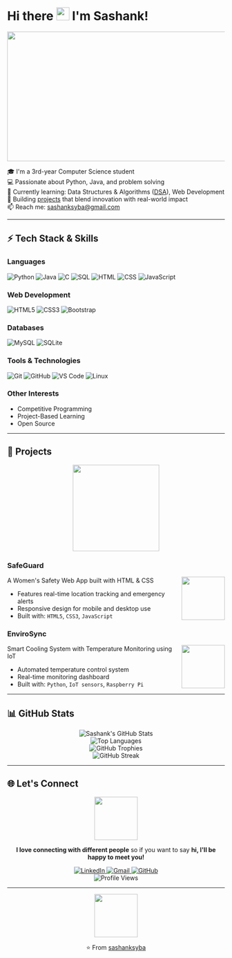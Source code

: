 # Hi there <img src="https://media.giphy.com/media/hvRJCLFzcasrR4ia7z/giphy.gif" width="30px"/> I'm Sashank!

<div align="center">
  <img src="https://media.giphy.com/media/dWesBcTLavkZuG35MI/giphy.gif" width="600" height="300"/>
</div>

🎓 I'm a 3rd-year Computer Science student  
💻 Passionate about Python, Java, and problem solving  
🌱 Currently learning: Data Structures & Algorithms ([DSA](#-tech-stack--skills)), Web Development  
🚀 Building [projects](#-projects) that blend innovation with real-world impact  
📫 Reach me: [sashanksyba@gmail.com](mailto:sashanksyba@gmail.com)

---

## ⚡ Tech Stack & Skills

### Languages
![Python](https://img.shields.io/badge/Python-3776AB?style=for-the-badge&logo=python&logoColor=white)
![Java](https://img.shields.io/badge/Java-ED8B00?style=for-the-badge&logo=java&logoColor=white)
![C](https://img.shields.io/badge/C-00599C?style=for-the-badge&logo=c&logoColor=white)
![SQL](https://img.shields.io/badge/SQL-4479A1?style=for-the-badge&logo=mysql&logoColor=white)
![HTML](https://img.shields.io/badge/HTML5-E34F26?style=for-the-badge&logo=html5&logoColor=white)
![CSS](https://img.shields.io/badge/CSS3-1572B6?style=for-the-badge&logo=css3&logoColor=white)
![JavaScript](https://img.shields.io/badge/JavaScript-F7DF1E?style=for-the-badge&logo=javascript&logoColor=black)

### Web Development
![HTML5](https://img.shields.io/badge/HTML5-E34F26?style=for-the-badge&logo=html5&logoColor=white)
![CSS3](https://img.shields.io/badge/CSS3-1572B6?style=for-the-badge&logo=css3&logoColor=white)
![Bootstrap](https://img.shields.io/badge/Bootstrap-7952B3?style=for-the-badge&logo=bootstrap&logoColor=white)

### Databases
![MySQL](https://img.shields.io/badge/MySQL-4479A1?style=for-the-badge&logo=mysql&logoColor=white)
![SQLite](https://img.shields.io/badge/SQLite-003B57?style=for-the-badge&logo=sqlite&logoColor=white)

### Tools & Technologies
![Git](https://img.shields.io/badge/Git-F05032?style=for-the-badge&logo=git&logoColor=white)
![GitHub](https://img.shields.io/badge/GitHub-181717?style=for-the-badge&logo=github&logoColor=white)
![VS Code](https://img.shields.io/badge/VS_Code-007ACC?style=for-the-badge&logo=visual-studio-code&logoColor=white)
![Linux](https://img.shields.io/badge/Linux-FCC624?style=for-the-badge&logo=linux&logoColor=black)

### Other Interests
- Competitive Programming
- Project-Based Learning
- Open Source

---

## 📘 Projects

<div align="center">
  <img src="https://media.giphy.com/media/f9XgHHnPnDjOF1hWpl/giphy.gif" width="200"/>
</div>

### SafeGuard
<img align="right" width="100" height="100" src="https://media.giphy.com/media/3oKIPEqDGUULpEU0aQ/giphy.gif">

A Women's Safety Web App built with HTML & CSS
- Features real-time location tracking and emergency alerts
- Responsive design for mobile and desktop use
- Built with: `HTML5`, `CSS3`, `JavaScript`

### EnviroSync
<img align="right" width="100" height="100" src="https://media.giphy.com/media/3o7qE1YN7aBOFPRw8E/giphy.gif">

Smart Cooling System with Temperature Monitoring using IoT
- Automated temperature control system
- Real-time monitoring dashboard
- Built with: `Python`, `IoT sensors`, `Raspberry Pi`

---

## 📊 GitHub Stats

<div align="center">
  <img src="https://github-readme-stats.vercel.app/api?username=sashanksyba&show_icons=true&theme=tokyonight" alt="Sashank's GitHub Stats" />
</div>

<div align="center">
  <img src="https://github-readme-stats.vercel.app/api/top-langs/?username=sashanksyba&layout=compact&theme=tokyonight" alt="Top Languages" />
</div>

<div align="center">
  <img src="https://github-profile-trophy.vercel.app/?username=sashanksyba&theme=tokyonight&column=7" alt="GitHub Trophies" />
</div>

<div align="center">
  <img src="https://github-readme-streak-stats.herokuapp.com/?user=sashanksyba&theme=tokyonight" alt="GitHub Streak" />
</div>

---

## 🌐 Let's Connect

<div align="center">
  <img src="https://media.giphy.com/media/LnQjpWaON8nhr21vNW/giphy.gif" width="100">
  <p><b>I love connecting with different people</b> so if you want to say <b>hi, I'll be happy to meet you!</b></p>
</div>

<div align="center">
  <a href="https://www.linkedin.com/in/sashank-syba">
    <img src="https://img.shields.io/badge/LinkedIn-0077B5?style=for-the-badge&logo=linkedin&logoColor=white" alt="LinkedIn"/>
  </a>
  <a href="mailto:sashanksyba@gmail.com">
    <img src="https://img.shields.io/badge/Gmail-D14836?style=for-the-badge&logo=gmail&logoColor=white" alt="Gmail"/>
  </a>
  <a href="https://github.com/sashanksyba">
    <img src="https://img.shields.io/badge/GitHub-100000?style=for-the-badge&logo=github&logoColor=white" alt="GitHub"/>
  </a>
</div>

<div align="center">
  <img src="https://komarev.com/ghpvc/?username=sashanksyba&style=flat-square&color=blue" alt="Profile Views"/>
</div>

---

<div align="center">
  <img src="https://media.giphy.com/media/M9gbBd9nbDrOTu1Mqx/giphy.gif" width="100"/>
  <p>⭐️ From <a href="https://github.com/sashanksyba">sashanksyba</a></p>
</div>
